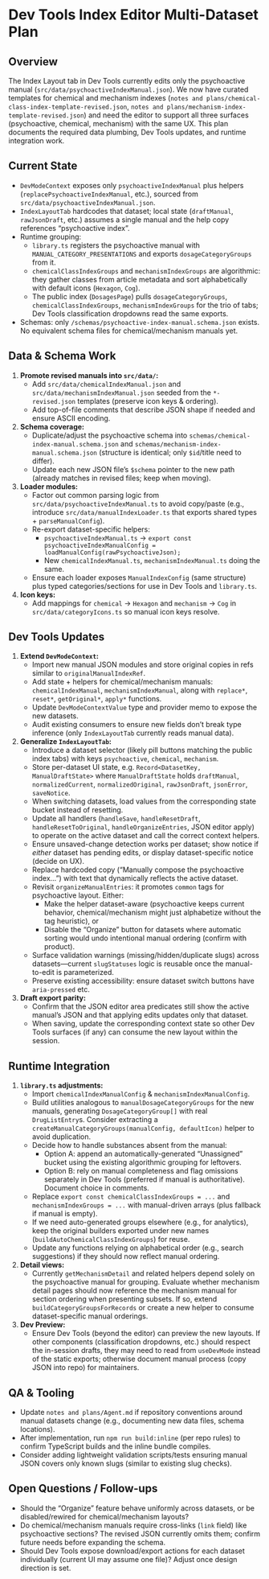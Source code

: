 # Dev Tools Index Editor Multi-Dataset Plan

## Overview
The Index Layout tab in Dev Tools currently edits only the psychoactive manual (`src/data/psychoactiveIndexManual.json`). We now have curated templates for chemical and mechanism indexes (`notes and plans/chemical-class-index-template-revised.json`, `notes and plans/mechanism-index-template-revised.json`) and need the editor to support all three surfaces (psychoactive, chemical, mechanism) with the same UX. This plan documents the required data plumbing, Dev Tools updates, and runtime integration work.

## Current State
- `DevModeContext` exposes only `psychoactiveIndexManual` plus helpers (`replacePsychoactiveIndexManual`, etc.), sourced from `src/data/psychoactiveIndexManual.json`.
- `IndexLayoutTab` hardcodes that dataset; local state (`draftManual`, `rawJsonDraft`, etc.) assumes a single manual and the help copy references “psychoactive index”.
- Runtime grouping:
  - `library.ts` registers the psychoactive manual with `MANUAL_CATEGORY_PRESENTATIONS` and exports `dosageCategoryGroups` from it.
  - `chemicalClassIndexGroups` and `mechanismIndexGroups` are algorithmic: they gather classes from article metadata and sort alphabetically with default icons (`Hexagon`, `Cog`).
  - The public index (`DosagesPage`) pulls `dosageCategoryGroups`, `chemicalClassIndexGroups`, `mechanismIndexGroups` for the trio of tabs; Dev Tools classification dropdowns read the same exports.
- Schemas: only `/schemas/psychoactive-index-manual.schema.json` exists. No equivalent schema files for chemical/mechanism manuals yet.

## Data & Schema Work
1. **Promote revised manuals into `src/data/`:**
   - Add `src/data/chemicalIndexManual.json` and `src/data/mechanismIndexManual.json` seeded from the `*-revised.json` templates (preserve icon keys & ordering).
   - Add top-of-file comments that describe JSON shape if needed and ensure ASCII encoding.
2. **Schema coverage:**
   - Duplicate/adjust the psychoactive schema into `schemas/chemical-index-manual.schema.json` and `schemas/mechanism-index-manual.schema.json` (structure is identical; only `$id`/title need to differ).
   - Update each new JSON file’s `$schema` pointer to the new path (already matches in revised files; keep when moving).
3. **Loader modules:**
   - Factor out common parsing logic from `src/data/psychoactiveIndexManual.ts` to avoid copy/paste (e.g., introduce `src/data/manualIndexLoader.ts` that exports shared types + `parseManualConfig`).
   - Re-export dataset-specific helpers:
     - `psychoactiveIndexManual.ts` → `export const psychoactiveIndexManualConfig = loadManualConfig(rawPsychoactiveJson);`
     - New `chemicalIndexManual.ts`, `mechanismIndexManual.ts` doing the same.
   - Ensure each loader exposes `ManualIndexConfig` (same structure) plus typed categories/sections for use in Dev Tools and `library.ts`.
4. **Icon keys:**
   - Add mappings for `chemical` → `Hexagon` and `mechanism` → `Cog` in `src/data/categoryIcons.ts` so manual icon keys resolve.

## Dev Tools Updates
1. **Extend `DevModeContext`:**
   - Import new manual JSON modules and store original copies in refs similar to `originalManualIndexRef`.
   - Add state + helpers for chemical/mechanism manuals: `chemicalIndexManual`, `mechanismIndexManual`, along with `replace*`, `reset*`, `getOriginal*`, `apply*` functions.
   - Update `DevModeContextValue` type and provider memo to expose the new datasets.
   - Audit existing consumers to ensure new fields don’t break type inference (only `IndexLayoutTab` currently reads manual data).
2. **Generalize `IndexLayoutTab`:**
   - Introduce a dataset selector (likely pill buttons matching the public index tabs) with keys `psychoactive`, `chemical`, `mechanism`.
   - Store per-dataset UI state, e.g. `Record<DatasetKey, ManualDraftState>` where `ManualDraftState` holds `draftManual`, `normalizedCurrent`, `normalizedOriginal`, `rawJsonDraft`, `jsonError`, `saveNotice`.
   - When switching datasets, load values from the corresponding state bucket instead of resetting.
   - Update all handlers (`handleSave`, `handleResetDraft`, `handleResetToOriginal`, `handleOrganizeEntries`, JSON editor apply) to operate on the active dataset and call the correct context helpers.
   - Ensure unsaved-change detection works per dataset; show notice if *either* dataset has pending edits, or display dataset-specific notice (decide on UX).
   - Replace hardcoded copy (“Manually compose the psychoactive index…”) with text that dynamically reflects the active dataset.
   - Revisit `organizeManualEntries`: it promotes `common` tags for psychoactive layout. Either:
     - Make the helper dataset-aware (psychoactive keeps current behavior, chemical/mechanism might just alphabetize without the tag heuristic), or
     - Disable the “Organize” button for datasets where automatic sorting would undo intentional manual ordering (confirm with product).
   - Surface validation warnings (missing/hidden/duplicate slugs) across datasets—current `slugStatuses` logic is reusable once the manual-to-edit is parameterized.
   - Preserve existing accessibility: ensure dataset switch buttons have `aria-pressed` etc.
3. **Draft export parity:**
   - Confirm that the JSON editor area predicates still show the active manual’s JSON and that applying edits updates only that dataset.
   - When saving, update the corresponding context state so other Dev Tools surfaces (if any) can consume the new layout within the session.

## Runtime Integration
1. **`library.ts` adjustments:**
   - Import `chemicalIndexManualConfig` & `mechanismIndexManualConfig`.
   - Build utilities analogous to `manualDosageCategoryGroups` for the new manuals, generating `DosageCategoryGroup[]` with real `DrugListEntry`s. Consider extracting a `createManualCategoryGroups(manualConfig, defaultIcon)` helper to avoid duplication.
   - Decide how to handle substances absent from the manual:
     - Option A: append an automatically-generated “Unassigned” bucket using the existing algorithmic grouping for leftovers.
     - Option B: rely on manual completeness and flag omissions separately in Dev Tools (preferred if manual is authoritative). Document choice in comments.
   - Replace `export const chemicalClassIndexGroups = ...` and `mechanismIndexGroups = ...` with manual-driven arrays (plus fallback if manual is empty).
   - If we need auto-generated groups elsewhere (e.g., for analytics), keep the original builders exported under new names (`buildAutoChemicalClassIndexGroups`) for reuse.
   - Update any functions relying on alphabetical order (e.g., search suggestions) if they should now reflect manual ordering.
2. **Detail views:**
   - Currently `getMechanismDetail` and related helpers depend solely on the psychoactive manual for grouping. Evaluate whether mechanism detail pages should now reference the mechanism manual for section ordering when presenting subsets. If so, extend `buildCategoryGroupsForRecords` or create a new helper to consume dataset-specific manual orderings.
3. **Dev Preview:**
   - Ensure Dev Tools (beyond the editor) can preview the new layouts. If other components (classification dropdowns, etc.) should respect the in-session drafts, they may need to read from `useDevMode` instead of the static exports; otherwise document manual process (copy JSON into repo) for maintainers.

## QA & Tooling
- Update `notes and plans/Agent.md` if repository conventions around manual datasets change (e.g., documenting new data files, schema locations).
- After implementation, run `npm run build:inline` (per repo rules) to confirm TypeScript builds and the inline bundle compiles.
- Consider adding lightweight validation scripts/tests ensuring manual JSON covers only known slugs (similar to existing slug checks).

## Open Questions / Follow-ups
- Should the “Organize” feature behave uniformly across datasets, or be disabled/rewired for chemical/mechanism layouts?
- Do chemical/mechanism manuals require cross-links (`link` field) like psychoactive sections? The revised JSON currently omits them; confirm future needs before expanding the schema.
- Should Dev Tools expose download/export actions for each dataset individually (current UI may assume one file)? Adjust once design direction is set.

